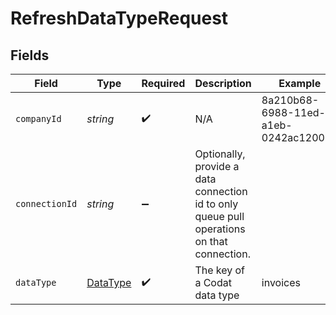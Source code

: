 # RefreshDataTypeRequest


## Fields

| Field                                                                                      | Type                                                                                       | Required                                                                                   | Description                                                                                | Example                                                                                    |
| ------------------------------------------------------------------------------------------ | ------------------------------------------------------------------------------------------ | ------------------------------------------------------------------------------------------ | ------------------------------------------------------------------------------------------ | ------------------------------------------------------------------------------------------ |
| `companyId`                                                                                | *string*                                                                                   | :heavy_check_mark:                                                                         | N/A                                                                                        | 8a210b68-6988-11ed-a1eb-0242ac120002                                                       |
| `connectionId`                                                                             | *string*                                                                                   | :heavy_minus_sign:                                                                         | Optionally, provide a data connection id to only queue pull operations on that connection. |                                                                                            |
| `dataType`                                                                                 | [DataType](../../models/shared/DataType.md)                                                | :heavy_check_mark:                                                                         | The key of a Codat data type                                                               | invoices                                                                                   |